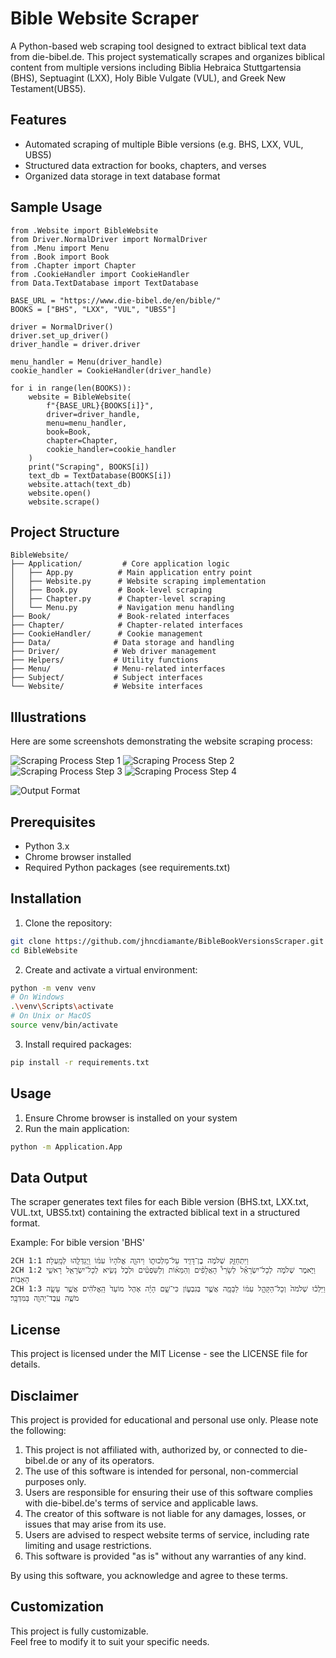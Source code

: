# Bible Website Scraper

A Python-based web scraping tool designed to extract biblical text data from die-bibel.de. This project systematically scrapes and organizes biblical content from multiple versions including Biblia Hebraica Stuttgartensia (BHS), Septuagint (LXX), Holy Bible Vulgate (VUL), and Greek New Testament(UBS5).

## Features

- Automated scraping of multiple Bible versions (e.g. BHS, LXX, VUL, UBS5)
- Structured data extraction for books, chapters, and verses
- Organized data storage in text database format

## Sample Usage

```
from .Website import BibleWebsite
from Driver.NormalDriver import NormalDriver
from .Menu import Menu
from .Book import Book
from .Chapter import Chapter
from .CookieHandler import CookieHandler
from Data.TextDatabase import TextDatabase

BASE_URL = "https://www.die-bibel.de/en/bible/"
BOOKS = ["BHS", "LXX", "VUL", "UBS5"]

driver = NormalDriver()
driver.set_up_driver()
driver_handle = driver.driver

menu_handler = Menu(driver_handle)
cookie_handler = CookieHandler(driver_handle)

for i in range(len(BOOKS)):
    website = BibleWebsite(
        f"{BASE_URL}{BOOKS[i]}",
        driver=driver_handle,
        menu=menu_handler,
        book=Book,       
        chapter=Chapter,
        cookie_handler=cookie_handler
    )
    print("Scraping", BOOKS[i])
    text_db = TextDatabase(BOOKS[i])
    website.attach(text_db)
    website.open()
    website.scrape()

```
## Project Structure

```
BibleWebsite/
├── Application/         # Core application logic
│   ├── App.py          # Main application entry point
│   ├── Website.py      # Website scraping implementation
│   ├── Book.py         # Book-level scraping
│   ├── Chapter.py      # Chapter-level scraping
│   └── Menu.py         # Navigation menu handling
├── Book/               # Book-related interfaces
├── Chapter/            # Chapter-related interfaces
├── CookieHandler/      # Cookie management
├── Data/              # Data storage and handling
├── Driver/            # Web driver management
├── Helpers/           # Utility functions
├── Menu/              # Menu-related interfaces
├── Subject/           # Subject interfaces
└── Website/           # Website interfaces

```

## Illustrations

Here are some screenshots demonstrating the website scraping process:


![Scraping Process Step 1](Illustrations/1.png)
![Scraping Process Step 2](Illustrations/2.png)
![Scraping Process Step 3](Illustrations/3.png)
![Scraping Process Step 4](Illustrations/4.png)

![Output Format](Illustrations/output_format.png)


## Prerequisites

- Python 3.x
- Chrome browser installed
- Required Python packages (see requirements.txt)

## Installation

1. Clone the repository:
```bash
git clone https://github.com/jhncdiamante/BibleBookVersionsScraper.git
cd BibleWebsite
```

2. Create and activate a virtual environment:
```bash
python -m venv venv
# On Windows
.\venv\Scripts\activate
# On Unix or MacOS
source venv/bin/activate
```

3. Install required packages:
```bash
pip install -r requirements.txt
```

## Usage

1. Ensure Chrome browser is installed on your system
2. Run the main application:
```bash
python -m Application.App
```


## Data Output

The scraper generates text files for each Bible version (BHS.txt, LXX.txt, VUL.txt, UBS5.txt) containing the extracted biblical text in a structured format.

Example: For bible version 'BHS'
```
2CH 1:1	וַיִּתְחַזֵּ֛ק שְׁלֹמֹ֥ה בֶן־דָּוִ֖יד עַל־מַלְכוּת֑וֹ וַיהוָ֤ה אֱלֹהָיו֙ עִמּ֔וֹ וַֽיְגַדְּלֵ֖הוּ לְמָֽעְלָה׃
2CH 1:2	וַיֹּ֣אמֶר שְׁלֹמֹ֣ה לְכָל־יִשְׂרָאֵ֡ל לְשָׂרֵי֩ הָאֲלָפִ֨ים וְהַמֵּא֜וֹת וְלַשֹּֽׁפְטִ֗ים וּלְכֹ֛ל נָשִׂ֥יא לְכָל־יִשְׂרָאֵ֖ל רָאשֵׁ֥י הָאָבֽוֹת׃
2CH 1:3	וַיֵּלְכ֗וּ שְׁלֹמֹה֙ וְכָל־הַקָּהָ֣ל עִמּ֔וֹ לַבָּמָ֖ה אֲשֶׁ֣ר בְּגִבְע֑וֹן כִּי־שָׁ֣ם הָיָ֗ה אֹ֤הֶל מוֹעֵד֙ הָֽאֱלֹהִ֔ים אֲשֶׁ֥ר עָשָׂ֛ה מֹשֶׁ֥ה עֶֽבֶד־יְהוָ֖ה בַּמִּדְבָּֽר׃
```


## License

This project is licensed under the MIT License - see the LICENSE file for details.

## Disclaimer

This project is provided for educational and personal use only. Please note the following:

1. This project is not affiliated with, authorized by, or connected to die-bibel.de or any of its operators.
2. The use of this software is intended for personal, non-commercial purposes only.
3. Users are responsible for ensuring their use of this software complies with die-bibel.de's terms of service and applicable laws.
4. The creator of this software is not liable for any damages, losses, or issues that may arise from its use.
5. Users are advised to respect website terms of service, including rate limiting and usage restrictions.
6. This software is provided "as is" without any warranties of any kind.

By using this software, you acknowledge and agree to these terms.


## Customization

This project is fully customizable.  
Feel free to modify it to suit your specific needs.

